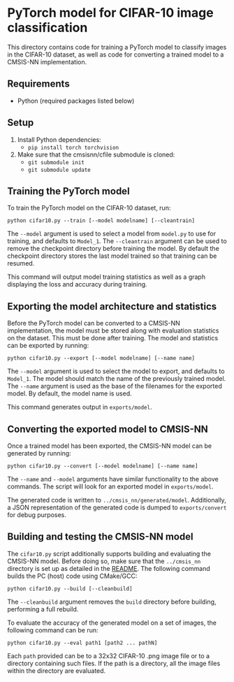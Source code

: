 # PyTorch model for CIFAR-10 image classification

This directory contains code for training a PyTorch model to classify images in the CIFAR-10 dataset, as well as code for converting a trained model to a CMSIS-NN implementation.

## Requirements

* Python (required packages listed below)


## Setup

1. Install Python dependencies:
    * `pip install torch torchvision`
2. Make sure that the cmsisnn/cfile submodule is cloned:
    * `git submodule init`
    * `git submodule update`

## Training the PyTorch model

To train the PyTorch model on the CIFAR-10 dataset, run:

```
python cifar10.py --train [--model modelname] [--cleantrain]
```

The `--model` argument is used to select a model from `model.py` to use for training, and defaults to `Model_1`.
The `--cleantrain` argument can be used to remove the checkpoint directory before training the model. By default the checkpoint directory stores the last model trained so that training can be resumed.

This command will output model training statistics as well as a graph displaying the loss and accuracy during training.

## Exporting the model architecture and statistics

Before the PyTorch model can be converted to a CMSIS-NN implementation, the model must be stored along with evaluation statistics on the dataset. This must be done after training. The model and statistics can be exported by running:

```
python cifar10.py --export [--model modelname] [--name name]
```

The `--model` argument is used to select the model to export, and defaults to `Model_1`. The model should match the name of the previously trained model.
The `--name` argument is used as the base of the filenames for the exported model. By default, the model name is used.

This command generates output in `exports/model`.

## Converting the exported model to CMSIS-NN

Once a trained model has been exported, the CMSIS-NN model can be generated by running:

```
python cifar10.py --convert [--model modelname] [--name name]
```

The `--name` and `--model` arguments have similar functionality to the above commands. The script will look for an exported model in `exports/model`.

The generated code is written to `../cmsis_nn/generated/model`. Additionally, a JSON representation of the generated code is dumped to `exports/convert` for debug purposes.

## Building and testing the CMSIS-NN model

The `cifar10.py` script additionally supports building and evaluating the CMSIS-NN model.
Before doing so, make sure that the `../cmsis_nn` directory is set up as detailed in the [README](../cmsis_nn/README.md). The following command builds the PC (host) code using CMake/GCC:

```
python cifar10.py --build [--cleanbuild]
```

The `--cleanbuild` argument removes the `build` directory before building, performing a full rebuild.

To evaluate the accuracy of the generated model on a set of images, the following command can be run:
```
python cifar10.py --eval path1 [path2 ... pathN]
```

Each `path` provided can be to a 32x32 CIFAR-10 .png image file or to a directory containing such files. If the path is a directory, all the image files within the directory are evaluated.
